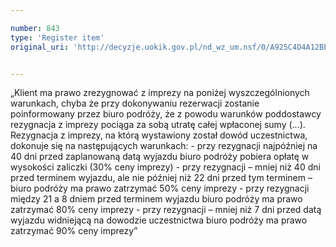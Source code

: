 ```yaml
---

number: 843
type: 'Register item'
original_uri: 'http://decyzje.uokik.gov.pl/nd_wz_um.nsf/0/A925C4D4A12BEE74C12572DD003296F7?OpenDocument'


---
```


„Klient ma prawo zrezygnować z imprezy na poniżej wyszczególnionych warunkach, chyba że przy dokonywaniu rezerwacji zostanie poinformowany przez biuro podróży, że z powodu warunków poddostawcy rezygnacja z imprezy pociąga za sobą utratę całej wpłaconej sumy (...). Rezygnacja z imprezy, na którą wystawiony został dowód uczestnictwa, dokonuje się na następujących warunkach: - przy rezygnacji najpóźniej na 40 dni przed zaplanowaną datą wyjazdu biuro podróży pobiera opłatę w wysokości zaliczki (30% ceny imprezy) - przy rezygnacji – mniej niż 40 dni przed terminem wyjazdu, ale nie później niż 22 dni przed tym terminem – biuro podróży ma prawo zatrzymać 50% ceny imprezy - przy rezygnacji między 21 a 8 dniem przed terminem wyjazdu biuro podróży ma prawo zatrzymać 80% ceny imprezy - przy rezygnacji – mniej niż 7 dni przed datą wyjazdu widniejącą na dowodzie uczestnictwa biuro podróży ma prawo zatrzymać 90% ceny imprezy”

